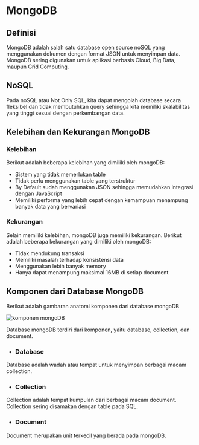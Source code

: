 # MongoDB

## Definisi
MongoDB adalah salah satu database open source noSQL yang menggunakan dokumen dengan format JSON untuk menyimpan data. MongoDB sering digunakan untuk aplikasi berbasis Cloud, Big Data, maupun Grid Computing.  

## NoSQL
Pada noSQL atau Not Only SQL, kita dapat mengolah database secara fleksibel dan tidak membutuhkan query sehingga kita memiliki skalabilitas yang tinggi sesuai dengan perkembangan data.

## Kelebihan dan Kekurangan MongoDB

### Kelebihan
Berikut adalah beberapa kelebihan yang dimiliki oleh mongoDB:

- Sistem yang tidak memerlukan table
- Tidak perlu menggunakan table yang terstruktur
- By Default sudah menggunakan JSON sehingga memudahkan integrasi dengan JavaScript
- Memiliki performa yang lebih cepat dengan kemampuan menampung banyak data yang bervariasi

### Kekurangan
Selain memiliki kelebihan, mongoDB juga memiliki kekurangan. Berikut adalah beberapa kekurangan yang dimiliki oleh mongoDB:

- Tidak mendukung transaksi
- Memiliki masalah terhadap konsistensi data
- Menggunakan lebih banyak memory
- Hanya dapat menampung maksimal 16MB di setiap document

## Komponen dari Database MongoDB
Berikut adalah gambaran anatomi komponen dari database mongoDB

![komponen mongoDB]()

Database mongoDB terdiri dari  komponen, yaitu database, collection, dan document.

- ### Database

Database adalah wadah atau tempat untuk menyimpan berbagai macam collection.

- ### Collection

Collection adalah tempat kumpulan dari berbagai macam document. Collection sering disamakan dengan table pada SQL.

- ### Document

Document merupakan unit terkecil yang berada pada mongoDB.
